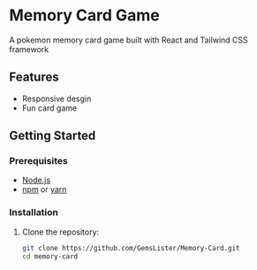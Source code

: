 # Memory Card Game

A pokemon memory card game built with React and Tailwind CSS framework

## Features

- Responsive desgin
- Fun card game

## Getting Started

### Prerequisites

- [Node.js](https://nodejs.org/)
- [npm](https://www.npmjs.com/) or [yarn](https://yarnpkg.com/)

### Installation

1. Clone the repository:
   ```sh
   git clone https://github.com/GemsLister/Memory-Card.git
   cd memory-card